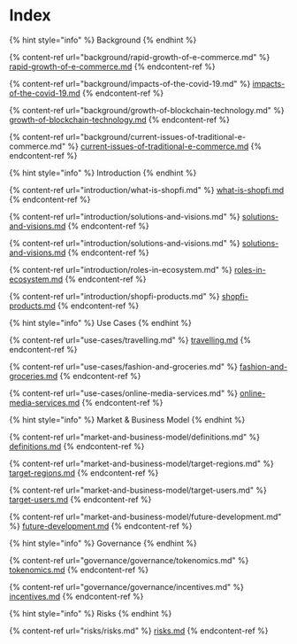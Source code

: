 # Index

{% hint style="info" %}
Background
{% endhint %}

{% content-ref url="background/rapid-growth-of-e-commerce.md" %}
[rapid-growth-of-e-commerce.md](background/rapid-growth-of-e-commerce.md)
{% endcontent-ref %}

{% content-ref url="background/impacts-of-the-covid-19.md" %}
[impacts-of-the-covid-19.md](background/impacts-of-the-covid-19.md)
{% endcontent-ref %}

{% content-ref url="background/growth-of-blockchain-technology.md" %}
[growth-of-blockchain-technology.md](background/growth-of-blockchain-technology.md)
{% endcontent-ref %}

{% content-ref url="background/current-issues-of-traditional-e-commerce.md" %}
[current-issues-of-traditional-e-commerce.md](background/current-issues-of-traditional-e-commerce.md)
{% endcontent-ref %}

{% hint style="info" %}
Introduction
{% endhint %}

{% content-ref url="introduction/what-is-shopfi.md" %}
[what-is-shopfi.md](introduction/what-is-shopfi.md)
{% endcontent-ref %}

{% content-ref url="introduction/solutions-and-visions.md" %}
[solutions-and-visions.md](introduction/solutions-and-visions.md)
{% endcontent-ref %}

{% content-ref url="introduction/solutions-and-visions.md" %}
[solutions-and-visions.md](introduction/solutions-and-visions.md)
{% endcontent-ref %}

{% content-ref url="introduction/roles-in-ecosystem.md" %}
[roles-in-ecosystem.md](introduction/roles-in-ecosystem.md)
{% endcontent-ref %}

{% content-ref url="introduction/shopfi-products.md" %}
[shopfi-products.md](introduction/shopfi-products.md)
{% endcontent-ref %}

{% hint style="info" %}
Use Cases
{% endhint %}

{% content-ref url="use-cases/travelling.md" %}
[travelling.md](use-cases/travelling.md)
{% endcontent-ref %}

{% content-ref url="use-cases/fashion-and-groceries.md" %}
[fashion-and-groceries.md](use-cases/fashion-and-groceries.md)
{% endcontent-ref %}

{% content-ref url="use-cases/online-media-services.md" %}
[online-media-services.md](use-cases/online-media-services.md)
{% endcontent-ref %}

{% hint style="info" %}
Market & Business Model
{% endhint %}

{% content-ref url="market-and-business-model/definitions.md" %}
[definitions.md](market-and-business-model/definitions.md)
{% endcontent-ref %}

{% content-ref url="market-and-business-model/target-regions.md" %}
[target-regions.md](market-and-business-model/target-regions.md)
{% endcontent-ref %}

{% content-ref url="market-and-business-model/target-users.md" %}
[target-users.md](market-and-business-model/target-users.md)
{% endcontent-ref %}

{% content-ref url="market-and-business-model/future-development.md" %}
[future-development.md](market-and-business-model/future-development.md)
{% endcontent-ref %}

{% hint style="info" %}
Governance
{% endhint %}

{% content-ref url="governance/governance/tokenomics.md" %}
[tokenomics.md](governance/governance/tokenomics.md)
{% endcontent-ref %}

{% content-ref url="governance/governance/incentives.md" %}
[incentives.md](governance/governance/incentives.md)
{% endcontent-ref %}

{% hint style="info" %}
Risks
{% endhint %}

{% content-ref url="risks/risks.md" %}
[risks.md](risks/risks.md)
{% endcontent-ref %}
